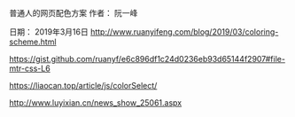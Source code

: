 普通人的网页配色方案
作者： 阮一峰

日期： 2019年3月16日
http://www.ruanyifeng.com/blog/2019/03/coloring-scheme.html

https://gist.github.com/ruanyf/e6c896df1c24d0236eb93d65144f2907#file-mtr-css-L6


https://liaocan.top/article/js/colorSelect/


http://www.luyixian.cn/news_show_25061.aspx
